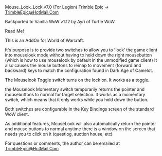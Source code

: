 Mouse_Look_Lock v7.0 (For Legion)
Trimble Epic -> TrimbleEpic@HotMail.Com

Backported to Vanilla WoW v1.12 by Ayri of Turtle WoW

Read Me!

This is an AddOn for World of Warcraft.

It's purpose is to provide two switches to allow you to 'lock' the game client into mouselook mode without having to hold down the right mousebutton (which is how to use mouselook by default in the unmodified game client)  It also causes the mouse buttons to remap to movement (forward and backward) keys to match the configuration found in Dark Age of Camelot.

The Mouselook Toggle switch turns on the lock on.  It works as a toggle.

the Mouselook Momentary switch temporarily returns the pointer and mousebuttons to normal for target selection.  It works as a momentary switch, which means that it only works while you hold down the button.

Both switches are configurable in the Key Bindings screen of the standard WoW client.

As additional features, MouseLook will also automatically return the pointer and mouse buttons to normal anytime there is a window on the screen that needs you to click on it (questlog, auction house, etc)

For questions or comments, the author can be emailed at TrimbleEpic@HotMail.Com
